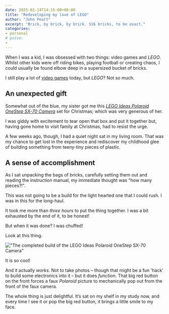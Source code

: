 ```yaml
---
date: 2025-02-14T14:15:00+00:00
title: "Redeveloping my love of LEGO"
author: "John Peart"
excerpt: "Brick, by brick, by brick. 516 bricks, to be exact."
categories:
- personal
# posse:
- 
---
```


When I was a kid, I was obsessed with two things: video games and *LEGO*. Whilst other kids were off riding bikes, playing football or creating chaos, I could usually be found elbow deep in a supersized bucket of bricks.

I still play a lot of [video games](/games) today, but *LEGO*? Not so much.

## An unexpected gift

Somewhat out of the blue, my sister got me this [*LEGO Ideas Polaroid OneStep SX-70 Camera*](https://www.lego.com/en-gb/product/polaroid-onestep-sx-70-camera-21345) set for Christmas; which was very generous of her.

I was giddy with excitement to tear open that box and put it together but, having gone home to visit family at Christmas, had to resist the urge.

A few weeks ago, though, I had a quiet night sat in my living room. That was my chance to get lost in the experience and rediscover my childhood glee of building something from teeny-tiny pieces of plastic.

## A sense of accomplishment 

As I sat unpacking the bags of bricks, carefully setting them out and reading the instruction manual, my immediate thought was "how many pieces?!".

This was not going to be a build for the light hearted one that I could rush. I was in this for the long-haul.

It took me more than *three hours* to put the thing together. I was a bit exhausted by the end of it, to be honest!

But when it was done? I was chuffed!

Look at this thing.

!["The completed build of the LEGO Ideas Polaroid OneStep SX-70 Camera"](/assets/images/posts/2025-02-14-lego-camera.jpeg)

It is so cool! 

And it actually *works*. Not to take photos – though that might be a fun 'hack' to build some electronics into it – but it does *function*. That big red button on the front forces a faux *Polaroid* picture to mechanically pop out from the front of the faux camera.

The whole thing is just delightful. It’s sat on my shelf in my study now, and every time I see it or pop the big red button, it brings a little smile to my face.